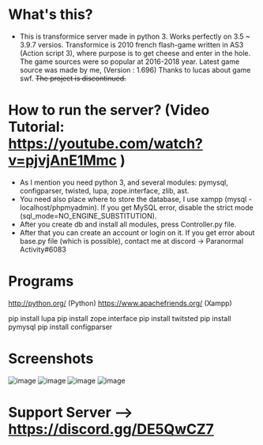 # What's this?
- This is transformice server made in python 3. Works perfectly on 3.5 ~ 3.9.7 versios.
Transformice is 2010 french flash-game written in AS3 (Action script 3), where purpose is to get cheese and enter in the hole. The game sources were so popular at 2016-2018 year. Latest game source was made by me, (Version : 1.696) Thanks to lucas about game swf. ~~The project is discontinued.~~

# How to run the server? (Video Tutorial: https://youtube.com/watch?v=pjvjAnE1Mmc )
- As I mention you need python 3, and several modules: pymysql, configparser, twisted, lupa, zope.interface, zlib, ast.
- You need also place where to store the database, I use xampp (mysql - localhost/phpmyadmin).  If you get MySQL error, disable the strict mode (sql_mode=NO_ENGINE_SUBSTITUTION).
- After you create db and install all modules, press Controller.py file.
- After that you can create an account or login on it. If you get error about base.py file (which is possible), contact me at discord -> Paranormal Activity#6083

# Programs
http://python.org/ (Python)
https://www.apachefriends.org/ (Xampp)

pip install lupa
pip install zope.interface
pip install twitsted
pip install pymysql
pip install configparser

# Screenshots
![image](https://user-images.githubusercontent.com/69107484/208734507-b61e3611-6719-47d9-a314-fc8296f55025.png)
![image](https://user-images.githubusercontent.com/69107484/208734831-ebddf7b0-7a03-404e-a570-4ba36cdac718.png)
![image](https://user-images.githubusercontent.com/69107484/208734884-be5aa9e8-130d-43a2-8ef0-edb4d668bd14.png)
![image](https://user-images.githubusercontent.com/69107484/215431252-565219fd-4515-4d0b-9cf3-4183855ed063.png)

# Support Server --> https://discord.gg/DE5QwCZ7
